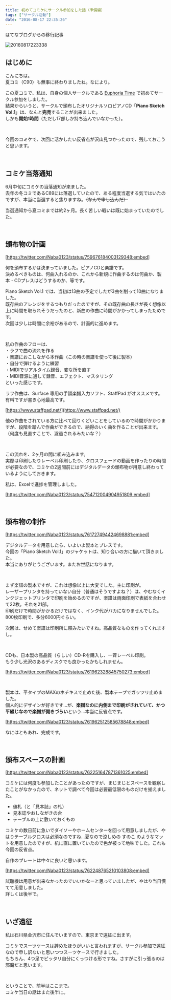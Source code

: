 ```yaml
---
title: 初めてコミケにサークル参加をした話（準備編）
tags: ["サークル活動"]
date: "2016-08-17 22:35:26"
---
```


<div class="alert info">
はてなブログからの移行記事
</div>

![20160817223338](20160817223338.png)

## はじめに

こんにちは。  
夏コミ（C90）も無事に終わりましたね。なにより。

この夏コミで、私は、自身の個人サークルである [Euphoria Time](http://euph-t.com) で初めてサークル参加をしました。  
結果からいうと、サークルで頒布したオリジナルソロピアノCD「**Piano Sketch Vol.1**」は、なんと**完売**することが出来ました。  
しかも**開始1時間**（ただし17部しか持ち込んでいなかった）。

<br>

今回のコミケで、次回に活かしたい反省点が沢山見つかったので、残しておこうと思います。


<br>

## コミケ当落通知

6月中旬にコミケの当落通知が来ました。  
去年の冬コミであるC89には落選していたので、ある程度当選する気ではいたのですが、本当に当選すると焦りますね。<del>（なんで申し込んだ）</del>

当選通知から夏コミまでは約2ヶ月。長く苦しい戦いは既に始まっていたのでした。

<br>

## 頒布物の計画

[https://twitter.com/Naba0123/status/759676184003129348:embed]

何を頒布するかは決まっていました。ピアノCDと楽譜です。  
決めるべきものは、何曲入れるのか、これから新規に作曲するのは何曲か、製本・CDプレスはどうするのか、等です。

Piano Sketch Vol.1 では、当初は13曲の予定でしたが3曲を削って10曲になりました。  
既存曲のアレンジをするつもりだったのですが、その既存曲の長さが長く想像以上に時間を取られそうだったのと、新曲の作曲に時間がかかってしまったためです。  
次回は少しは時間に余裕があるので、計画的に進めます。

<br>

私の作曲のフローは、  
・ラフで曲の流れを作る  
・楽譜におこしながら本作曲（この時の楽譜を使って後に製本）  
・自分で弾けるように練習  
・MIDIでリアルタイム録音、変な所を直す  
・MIDI音源に通して録音、エフェクト、マスタリング  
といった感じです。

ラフ作曲は、Surface 専用の手額楽譜入力ソフト、StaffPad がオススメです。有料ですが書き心地最高です。

[https://www.staffpad.net/](https://www.staffpad.net/)

他の作曲をされている方に比べて回りくどいことをしているので時間がかかりますが、段階を踏んで作曲ができるので、納得のいく曲を作ることが出来ます。  
（何度も見直すことで、濾過されるみたいな？）

<br>

この流れを、2ヶ月の間に組み込みます。  
実際は印刷したりレーベル印刷したり、クロスフェードの動画を作ったりの時間が必要なので、コミケの2週間前にはデジタルデータの頒布物が用意し終わっているようにしておきます。

私は、Excelで進捗を管理しました。

[https://twitter.com/Naba0123/status/754712004904951809:embed]

<br>

## 頒布物の制作

[https://twitter.com/Naba0123/status/761727494424698881:embed]

デジタルデータを用意したら、いよいよ製本とプレスです。  
今回の「Piano Sketch Vol.1」のジャケットは、知り合いの方に描いて頂きました。  
本当にありがとうございます。またお世話になります。

<br>

まず楽譜の製本ですが、これは想像以上に大変でした。主に印刷が。  
レーザープリンタを持っていない自分（普通はそうですよね？）は、やむなくインクジェットプリンタで印刷を始めるのですが、楽譜は両面印刷で表紙を合わせて22枚。それを21部。  
印刷だけで時間がかかるだけではなく、インク代がバカになりませんでした。800枚印刷で、多分6000円ぐらい。

次回は、せめて楽譜は印刷所に頼みたいですね。高品質なものを作ってくれますし。

<br>

CDも、日本製の高品質（らしい）CD-Rを購入し、一斉レーベル印刷。  
もう少し光沢のあるディスクでも良かったかもしれません。

[https://twitter.com/Naba0123/status/761962328845750273:embed]

<br>

製本は、平タイプのMAXのホチキスで止めた後、製本テープでガッツリ止めました。  
個人的にデザインが好きです…が、**楽譜なのに内側まで印刷がされていて、かつ平綴じなので楽譜が開きづらい**という…本当に反省点です。

[https://twitter.com/Naba0123/status/761962512585678848:embed]

なにはともあれ、完成です。

<br>

## 頒布スペースの計画

[https://twitter.com/Naba0123/status/762251647871361025:embed]

コミケには何度も参加したことがあったのですが、まじまじとスペースを観察したことがなかったので、ネットで調べて今回は必要最低限のものだけを揃えました。

* 値札（と「見本誌」の札）
* 見本誌やおしながきの台
* テーブルの上に敷いておくもの

コミケの数日前に急いでダイソーやホームセンターを回って用意しましたが、やはりテーブルクロスは必須なのですね…夏なので涼しめの すのこ のようなマットを用意したのですが、机に直に置いていたので色が被って地味でした。これも今回の反省点。

自作のプレートは中々に良いと思います。

[https://twitter.com/Naba0123/status/762248765210103808:embed]

試聴機は用意が出来なかったのでいいかなーと思っていましたが、やはり当日慌てて用意しました。  
詳しくは後半で。

<br>

## いざ遠征

私は石川県金沢市に住んでいますので、東京まで遠征に出ます。

コミケでスーツケースは辞めたほうがいいと言われますが、サークル参加で遠征なので申し訳ないと思いつつスーツケースで行きました。  
もちろん、4つ足でピッタリ自分にくっつける形ですね。さすがに引っ張るのは邪魔だと思います。

<br>

ということで、前半はここまで。  
コミケ当日の話はまた後半に。

<br>
